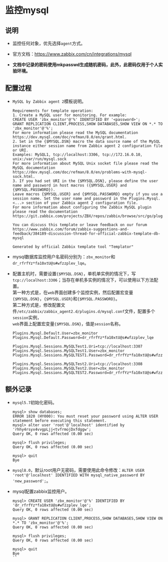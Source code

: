 # 监控mysql


## 说明
- 监控任何对象，优先选择`agent`方式。

- 官方文档：https://www.zabbix.com/cn/integrations/mysql

- **文档中记录的密码使用mkpasswd生成随机密码，此外，此密码仅用于个人实验环境。**


## 配置过程
- `MySQL by Zabbix agent 2`模板说明。
  ```
  Requirements for template operation:
  1. Create a MySQL user for monitoring. For example:
  CREATE USER 'zbx_monitor'@'%' IDENTIFIED BY '<password>';
  GRANT REPLICATION CLIENT,PROCESS,SHOW DATABASES,SHOW VIEW ON *.* TO 'zbx_monitor'@'%';
  For more information please read the MySQL documentation https://dev.mysql.com/doc/refman/8.0/en/grant.html.
  2. Set in the {$MYSQL.DSN} macro the data source name of the MySQL instance either session name from Zabbix agent 2 configuration file or URI.
  Examples: MySQL1, tcp://localhost:3306, tcp://172.16.0.10, unix:/var/run/mysql.sock
  For more information about MySQL Unix socket file please read the MySQL documentation https://dev.mysql.com/doc/refman/8.0/en/problems-with-mysql-sock.html.
  3. If you had set URI in the {$MYSQL.DSN}, please define the user name and password in host macros ({$MYSQL.USER} and {$MYSQL.PASSWORD}).
  Leave macros {$MYSQL.USER} and {$MYSQL.PASSWORD} empty if you use a session name. Set the user name and password in the Plugins.Mysql.<...> section of your Zabbix agent 2 configuration file.
  For more information about configuring the Zabbix MySQL plugin please read the documentation https://git.zabbix.com/projects/ZBX/repos/zabbix/browse/src/go/plugins/mysql/README.md.
  
  You can discuss this template or leave feedback on our forum https://www.zabbix.com/forum/zabbix-suggestions-and-feedback/384189-discussion-thread-for-official-zabbix-template-db-mysql
  
  Generated by official Zabbix template tool "Templator"
  ```

- mysql数据库监控用户名密码分别为：`zbx_monitor`和`dr_rfrfYz*fa10xtU@s#wfzzplev_lqe`。

- 配置主机时，需要设置`{$MYSQL.DSN}`，单机单实例的情况下，写`tcp://localhost:3306`；当存在单机多实例的情况下，可以使用以下方法配置。  
  第一种方式是，在`web`界面创建多个监控实例，然后配置宏变量`{$MYSQL.DSN}`，`{$MYSQL.USER}`和`{$MYSQL.PASSWORD}`。  
  第二种方式是，修改配置文件`/etc/zabbix/zabbix_agent2.d/plugins.d/mysql.conf`文件，配置多个`session`实例，  
  `web`界面上配置宏变量`{$MYSQL.DSN}`，值是`session`名称。
  ```
  Plugins.Mysql.Default.User=zbx_monitor
  Plugins.Mysql.Default.Password=dr_rfrfYz*fa10xtU@s#wfzzplev_lqe
  
  Plugins.Mysql.Sessions.MySQLTest1.Uri=tcp://localhost:3307
  Plugins.Mysql.Sessions.MySQLTest1.User=zbx_monitor
  Plugins.Mysql.Sessions.MySQLTEST1.Password=dr_rfrfYz*fa10xtU@s#wfzzplev_lqe
  
  Plugins.Mysql.Sessions.MySQLTest2.Uri=tcp://localhost:3308
  Plugins.Mysql.Sessions.MySQLTest2.User=zbx_monitor
  Plugins.Mysql.Sessions.MySQLTEST2.Password=dr_rfrfYz*fa10xtU@s#wfzzplev_lqe
  ```



## 额外记录
- `mysql5.7`初始化密码。
    ```shell
    mysql> show databases;
    ERROR 1820 (HY000): You must reset your password using ALTER USER statement before executing this statement.
    mysql> alter user 'root'@'localhost' identified by 'rhhy4rsyx4vvgpLjj<tvfrmojDxfdggw';
    Query OK, 0 rows affected (0.00 sec)
    
    mysql> flush privileges;
    Query OK, 0 rows affected (0.00 sec)
    
    mysql> quit
    Bye
    ```

- `mysql8.0`，默认root用户无密码，需要使用此命令修改：`ALTER USER 'root'@'localhost' IDENTIFIED WITH mysql_native_password BY 'new_password';`。

- mysql配置zabbix监控用户。
    ```shell
    mysql> CREATE USER 'zbx_monitor'@'%' IDENTIFIED BY 'dr_rfrfYz*fa10xtU@s#wfzzplev_lqe';
    Query OK, 0 rows affected (0.00 sec)
    
    mysql> GRANT REPLICATION CLIENT,PROCESS,SHOW DATABASES,SHOW VIEW ON *.* TO 'zbx_monitor'@'%';
    Query OK, 0 rows affected (0.00 sec)
    
    mysql> flush privileges;
    Query OK, 0 rows affected (0.00 sec)
    
    mysql> quit
    Bye
    ``
